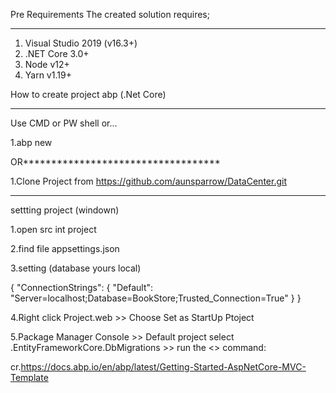 Pre Requirements
The created solution requires;
******************************
1. Visual Studio 2019 (v16.3+)
2. .NET Core 3.0+
3. Node v12+
4. Yarn v1.19+

How to create project abp (.Net Core)
*************************************
Use CMD or PW shell or...

1.abp new <Projectname>
  
OR***********************************

1.Clone Project from https://github.com/aunsparrow/DataCenter.git

********************************************************************************************************************************
settting project (windown)
  
1.open src int project
  
2.find file appsettings.json 

3.setting (database yours local)

{
  "ConnectionStrings": {
    "Default": "Server=localhost;Database=BookStore;Trusted_Connection=True"
  }
}


4.Right click Project.web >> Choose  Set as  StartUp Ptoject

5.Package Manager Console >> Default project select .EntityFrameworkCore.DbMigrations >> run the <<Update-Database>> command:

cr.https://docs.abp.io/en/abp/latest/Getting-Started-AspNetCore-MVC-Template
